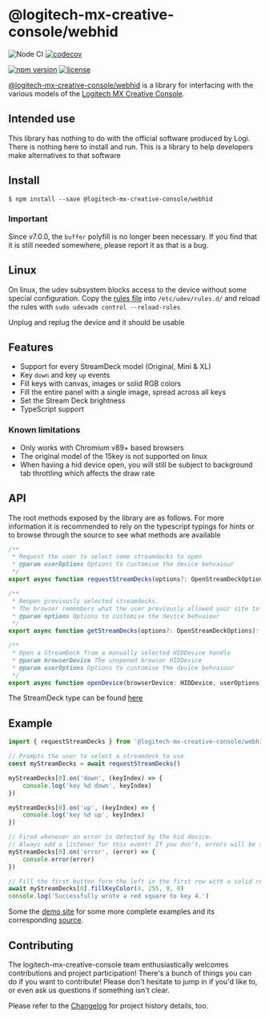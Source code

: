 # @logitech-mx-creative-console/webhid

![Node CI](https://github.com/Julusian/node-logitech-mx-creative-console/workflows/Node%20CI/badge.svg)
[![codecov](https://codecov.io/gh/Julusian/node-logitech-mx-creative-console/branch/master/graph/badge.svg?token=Hl4QXGZJMF)](https://codecov.io/gh/Julusian/node-logitech-mx-creative-console)

[![npm version](https://img.shields.io/npm/v/@logitech-mx-creative-console/webhid.svg)](https://npm.im/@logitech-mx-creative-console/webhid)
[![license](https://img.shields.io/npm/l/@logitech-mx-creative-console/webhid.svg)](https://npm.im/@logitech-mx-creative-console/webhid)

[@logitech-mx-creative-console/webhid](https://www.npmjs.com/org/logitech-mx-creative-console) is a library for interfacing with the various models of the [Logitech MX Creative Console](https://www.logitech.com/en-gb/products/keyboards/mx-creative-console.html).

## Intended use

This library has nothing to do with the official software produced by Logi. There is nothing here to install and run. This is a library to help developers make alternatives to that software

## Install

`$ npm install --save @logitech-mx-creative-console/webhid`

### Important

Since v7.0.0, the `buffer` polyfill is no longer been necessary. If you find that it is still needed somewhere, please report it as that is a bug.

## Linux

On linux, the udev subsystem blocks access to the device without some special configuration.
Copy the [rules file](./udev/50-logitech-mx-creative-console-user.rules) into `/etc/udev/rules.d/` and reload the rules with `sudo udevadm control --reload-rules`

Unplug and replug the device and it should be usable

## Features

-   Support for every StreamDeck model (Original, Mini & XL)
-   Key `down` and key `up` events
-   Fill keys with canvas, images or solid RGB colors
-   Fill the entire panel with a single image, spread across all keys
-   Set the Stream Deck brightness
-   TypeScript support

### Known limitations

-   Only works with Chromium v89+ based browsers
-   The original model of the 15key is not supported on linux
-   When having a hid device open, you will still be subject to background tab throttling which affects the draw rate

## API

The root methods exposed by the library are as follows. For more information it is recommended to rely on the typescript typings for hints or to browse through the source to see what methods are available

```typescript
/**
 * Request the user to select some streamdecks to open
 * @param userOptions Options to customise the device behvaiour
 */
export async function requestStreamDecks(options?: OpenStreamDeckOptions): Promise<StreamDeckWeb[]>

/**
 * Reopen previously selected streamdecks.
 * The browser remembers what the user previously allowed your site to access, and this will open those without the request dialog
 * @param options Options to customise the device behvaiour
 */
export async function getStreamDecks(options?: OpenStreamDeckOptions): Promise<StreamDeckWeb[]>

/**
 * Open a StreamDeck from a manually selected HIDDevice handle
 * @param browserDevice The unopened browser HIDDevice
 * @param userOptions Options to customise the device behvaiour
 */
export async function openDevice(browserDevice: HIDDevice, userOptions?: OpenStreamDeckOptions): Promise<StreamDeckWeb>
```

The StreamDeck type can be found [here](/packages/core/src/models/types.ts#L15)

## Example

```typescript
import { requestStreamDecks } from '@logitech-mx-creative-console/webhid'

// Prompts the user to select a streamdeck to use
const myStreamDecks = await requestStreamDecks()

myStreamDecks[0].on('down', (keyIndex) => {
	console.log('key %d down', keyIndex)
})

myStreamDecks[0].on('up', (keyIndex) => {
	console.log('key %d up', keyIndex)
})

// Fired whenever an error is detected by the hid device.
// Always add a listener for this event! If you don't, errors will be silently dropped.
myStreamDecks[0].on('error', (error) => {
	console.error(error)
})

// Fill the first button form the left in the first row with a solid red color. This is asynchronous.
await myStreamDecks[0].fillKeyColor(4, 255, 0, 0)
console.log('Successfully wrote a red square to key 4.')
```

Some the [demo site](https://julusian.github.io/node-logitech-mx-creative-console/) for some more complete examples and its corresponding [source](/packages/webhid-demo).

## Contributing

The logitech-mx-creative-console team enthusiastically welcomes contributions and project participation! There's a bunch of things you can do if you want to contribute! Please don't hesitate to jump in if you'd like to, or even ask us questions if something isn't clear.

Please refer to the [Changelog](CHANGELOG.md) for project history details, too.
